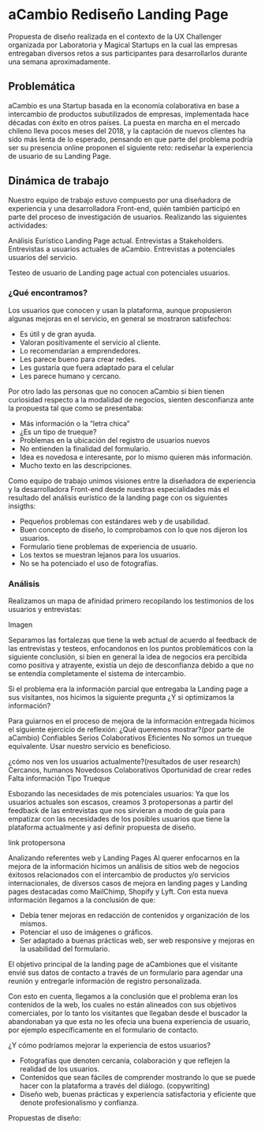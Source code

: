 # aCambio Rediseño Landing Page

Propuesta de diseño realizada en el contexto de la UX Challenger organizada por Laboratoria y Magical Startups en la cual las empresas entregaban diversos retos a sus participantes para desarrollarlos durante una semana aproximadamente.

## Problemática
aCambio es una Startup basada en la economía colaborativa en base a intercambio de productos subutilizados de empresas, implementada hace décadas con éxito en otros países. La puesta en marcha en el mercado chileno lleva pocos meses del 2018, y la captación de nuevos clientes ha sido más lenta de lo esperado, pensando en que parte del problema podría ser su presencia online proponen el siguiente reto: rediseñar la experiencia de usuario de su Landing Page.

## Dinámica de trabajo
Nuestro equipo de trabajo estuvo compuesto por una diseñadora de experiencia y una desarrolladora Front-end, quién también participó en parte del proceso de investigación de usuarios. Realizando las siguientes actividades:

Análisis Eurístico Landing Page actual.
Entrevistas a Stakeholders.
Entrevistas a usuarios actuales de aCambio.
Entrevistas a potenciales usuarios del servicio.

Testeo de usuario de Landing page actual con potenciales usuarios.

### ¿Qué encontramos?

Los usuarios que conocen y usan la plataforma, aunque propusieron algunas mejoras en el servicio, en general se mostraron satisfechos:

- Es útil y de gran ayuda.
- Valoran positivamente el servicio al cliente.
- Lo recomendarían a emprendedores.
- Les parece bueno para crear redes.
- Les gustaría que fuera adaptado para el celular
- Les parece humano y cercano.

Por otro lado las personas que no conocen aCambio si bien tienen curiosidad respecto a la modalidad de negocios, sienten desconfianza ante la propuesta tal que como se presentaba:
- Más información o la “letra chica”
- ¿Es un tipo de trueque?
- Problemas en la ubicación del registro de usuarios nuevos
- No entienden la finalidad del formulario.
- Idea es novedosa e interesante, por lo mismo quieren más información.
- Mucho texto en las descripciones.

Como equipo de trabajo unimos visiones entre la diseñadora de experiencia y la desarrolladora Front-end desde nuestras especialidades más el resultado del análisis eurístico de la landing page con os siguientes insigths:

- Pequeños problemas con estándares web y de usabilidad.
- Buen concepto de diseño, lo comprobamos con lo que nos dijeron los usuarios.
- Formulario tiene problemas de experiencia de usuario.
- Los textos se muestran lejanos para los usuarios.
- No se ha potenciado el uso de fotografías.


### Análisis
Realizamos un mapa de afinidad primero recopilando los testimonios de los usuarios y entrevistas:

Imagen

Separamos las fortalezas que tiene la web actual de acuerdo al feedback de las entrevistas y testeos, enfocandonos en los puntos problemáticos con la siguiente conclusión, si bien en general la idea de negocios era percibida como positiva y atrayente, existía un dejo de desconfianza debido a que no se entendía completamente el sistema de intercambio.

Si el problema era la información parcial que entregaba la Landing page a sus visitantes, nos hicimos la siguiente pregunta ¿Y si optimizamos la información?

Para guiarnos en el proceso de mejora de la información entregada hicimos el siguiente ejercicio de reflexión:
¿Qué queremos mostrar?(por parte de aCambio)
Confiables
Serios
Colaborativos
Eficientes
No somos un trueque equivalente.
Usar nuestro servicio es beneficioso.

¿cómo nos ven los usuarios actualmente?(resultados de user research)
Cercanos, humanos
Novedosos
Colaborativos
Oportunidad de crear redes
Falta información
Tipo Trueque

Esbozando las necesidades de mis potenciales usuarios:
Ya que los usuarios actuales son escasos, creamos 3 protopersonas a partir del feedback de las entrevistas que nos sirvieran a modo  de guía para empatizar con las necesidades de los posibles usuarios que tiene la plataforma actualmente y así definir propuesta de diseño.

link protopersona

Analizando referentes web y Landing Pages
Al querer enfocarnos en la mejora de la información hicimos un análisis de sitios web de negocios éxitosos relacionados con el intercambio de productos y/o servicios internacionales, de diversos casos de mejora en landing pages y Landing pages destacadas como MailChimp, Shopify y Lyft. Con esta nueva información llegamos a la conclusión de que:

- Debía tener mejoras en redacción de contenidos y organización de los mismos.
- Potenciar el uso de imágenes o gráficos.
- Ser adaptado a buenas prácticas web, ser web responsive y mejoras en la usabilidad del formulario.

El objetivo principal de la landing page de aCambiones que el visitante envié sus datos de contacto a través de un formulario para agendar una reunión y entregarle información de registro personalizada.

Con esto en cuenta, llegamos a la conclusión que el problema eran los contenidos de la web, los cuales no están alineados con sus objetivos comerciales, por lo tanto los visitantes que llegaban desde el buscador la abandonaban ya que esta no les ofecia una buena experiencia de usuario, por ejemplo específicamente en el formulario de contacto.

¿Y cómo podríamos mejorar la experiencia de estos usuarios? 
- Fotografías que denoten cercanía, colaboración y que reflejen la realidad de los usuarios.
- Contenidos que sean fáciles de comprender mostrando lo que se puede hacer con la plataforma a través del diálogo. (copywriting)
- Diseño web, buenas prácticas y experiencia satisfactoria y eficiente que denote profesionalismo y confianza.

Propuestas de diseño:

